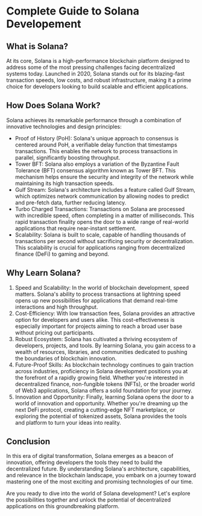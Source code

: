 # Complete Guide to Solana Developement

## What is Solana?

At its core, Solana is a high-performance blockchain platform designed to address some of the most pressing challenges facing decentralized systems today. Launched in 2020, Solana stands out for its blazing-fast transaction speeds, low costs, and robust infrastructure, making it a prime choice for developers looking to build scalable and efficient applications.

## How Does Solana Work?
Solana achieves its remarkable performance through a combination of innovative technologies and design principles:

- Proof of History (PoH): Solana's unique approach to consensus is centered around PoH, a verifiable delay function that timestamps transactions. This enables the network to process transactions in parallel, significantly boosting throughput.
- Tower BFT: Solana also employs a variation of the Byzantine Fault Tolerance (BFT) consensus algorithm known as Tower BFT. This mechanism helps ensure the security and integrity of the network while maintaining its high transaction speeds.
- Gulf Stream: Solana's architecture includes a feature called Gulf Stream, which optimizes network communication by allowing nodes to predict and pre-fetch data, further reducing latency.
- Turbo Charged Transactions: Transactions on Solana are processed with incredible speed, often completing in a matter of milliseconds. This rapid transaction finality opens the door to a wide range of real-world applications that require near-instant settlement.
- Scalability: Solana is built to scale, capable of handling thousands of transactions per second without sacrificing security or decentralization. This scalability is crucial for applications ranging from decentralized finance (DeFi) to gaming and beyond.

## Why Learn Solana?
1. Speed and Scalability: In the world of blockchain development, speed matters. Solana's ability to process transactions at lightning speed opens up new possibilities for applications that demand real-time interactions and high throughput.
2. Cost-Efficiency: With low transaction fees, Solana provides an attractive option for developers and users alike. This cost-effectiveness is especially important for projects aiming to reach a broad user base without pricing out participants.
3. Robust Ecosystem: Solana has cultivated a thriving ecosystem of developers, projects, and tools. By learning Solana, you gain access to a wealth of resources, libraries, and communities dedicated to pushing the boundaries of blockchain innovation.
4. Future-Proof Skills: As blockchain technology continues to gain traction across industries, proficiency in Solana development positions you at the forefront of a rapidly growing field. Whether you're interested in decentralized finance, non-fungible tokens (NFTs), or the broader world of Web3 applications, Solana offers a solid foundation for your journey.
5. Innovation and Opportunity: Finally, learning Solana opens the door to a world of innovation and opportunity. Whether you're dreaming up the next DeFi protocol, creating a cutting-edge NFT marketplace, or exploring the potential of tokenized assets, Solana provides the tools and platform to turn your ideas into reality.

## Conclusion

In this era of digital transformation, Solana emerges as a beacon of innovation, offering developers the tools they need to build the decentralized future. By understanding Solana's architecture, capabilities, and relevance in the blockchain landscape, you embark on a journey toward mastering one of the most exciting and promising technologies of our time.

Are you ready to dive into the world of Solana development? Let's explore the possibilities together and unlock the potential of decentralized applications on this groundbreaking platform.
